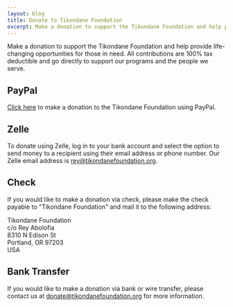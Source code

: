 ```yaml
---
layout: blog
title: Donate to Tikondane Foundation
excerpt: Make a donation to support the Tikondane Foundation and help provide life-changing opportunities for those in need.
---
```


Make a donation to support the Tikondane Foundation and help provide
life-changing opportunities for those in need. All contributions are 100% tax
deductible and go directly to support our programs and the people we serve.

<!--
## DonorSee

You can make a donation to the Tikondane Foundation using DonorSee. Click the
button below to donate now.

[![Donate with DonorSee](/assets/images/donorsee-donate-button.png)](https://donorsee.com/project/XXXX)
-->

## PayPal

[Click here](https://www.paypal.com/donate/?hosted_button_id=QLPU665AR4XKY) to make a donation to the Tikondane Foundation using PayPal.

<!--
## Venmo

You can also make a donation to the Tikondane Foundation using Venmo. Our Venmo
username is `@tikondane-foundation`. Click the button below to donate now.

[![Donate with Venmo](/assets/images/venmo-donate-button.png)](https://venmo.com/tikondane-foundation)
-->

<!--
## Cash App

You can make a donation to the Tikondane Foundation using Cash App. Our Cash App
username is `$TikondaneFoundation`. Click the button below to donate now.

[![Donate with Cash App](/assets/images/cash-app-donate-button.png)](https://cash.app/$TikondaneFoundation)
-->

## Zelle

To donate using Zelle, log in to your bank account and select the option to send
money to a recipient using their email address or phone number.  Our Zelle
email address is
[rey@tikondanefoundation.org](mailto:rey@tikondanefoundation.org).

## Check

If you would like to make a donation via check, please make the check payable to
"Tikondane Foundation" and mail it to the following address:

Tikondane Foundation  
c/o Rey Abolofia  
8310 N Edison St  
Portland, OR 97203  
USA

## Bank Transfer

If you would like to make a donation via bank or wire transfer, please contact
us at
[donate@tikondanefoundation.org](mailto:donate@tikondanefoundation.org)
for more information.
